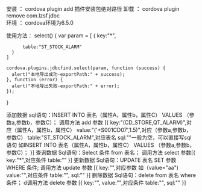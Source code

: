 安装 ： cordova plugin add 插件安装包绝对路径
卸载 ： cordova plugin remove com.lzsf.jdbc  
环境 ： cordova环境为6.5.0

使用方法：
select() {
    var param = [
      {
          key:"*",
          
          table:"ST_STOCK_ALARM"
      }
    ]
          
    cordova.plugins.jdbcfind.select(param, function (success) {
      alert("本地导出成功-exportPath:" + success);
    }, function (error) {
      alert("本地导出失败-exportPath:" + error);
    });
  }

  添加数据   sql语句：INSERT INTO 表名（属性A，属性b，属性C） VALUES （参数a,参数b，参数C）；
	调用方法 add 参数 [{
						  key:"(CD_STORE,QT_ALARM)",对应（属性A，属性b，属性C）
						  value:"(\'+S001CD07\',1.5)",对应（参数a,参数b，参数C）
						  table:"ST_STOCK_ALARM",对应表名
						  sql:""一般为空，可以直接写sql语句 如INSERT INTO 表名（属性A，属性b，属性C） VALUES （参数a,参数b，参数C）；
						}]
	查询数据   Sql语句：Select 条件 from 表名；
	调用方法 select 参数[{
							key:"*",对应条件
							table:""
						}]
	更新数据   Sql语句：UPDATE 表名 SET  参数  WHERE 条件;
	调用方法  update 参数 [{
							key:"",对应参数 如（value="aa")
							value:"",对应条件
							table:"",
							sql:""
						}]
	删除数据   Sql语句：delete from 表名 where 条件；
	d调用方法 delete 参数 [{
							key:"",
							value:"",对应条件
							table:"",
							sql:""
							}]
